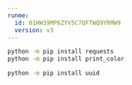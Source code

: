 ```yaml
---
runme:
  id: 01HW39MP6ZYV5C7QFTWQ9YRMW9
  version: v3
---
```


```sh {"id":"01HW39MR8WVD088ZB5CV4AKXAD"}
python -m pip install requests
python -m pip install print_color
```

```sh {"id":"01HW3D66FCSY0ZWP5CPPB1SEME"}
python -m pip install uuid
```